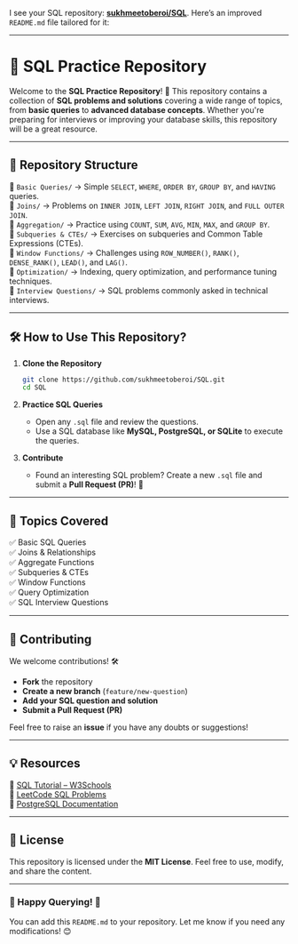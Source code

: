 I see your SQL repository: **[sukhmeetoberoi/SQL](https://github.com/sukhmeetoberoi/SQL)**. Here’s an improved `README.md` file tailored for it:  

---

# **📌 SQL Practice Repository**  

Welcome to the **SQL Practice Repository**! 🚀 This repository contains a collection of **SQL problems and solutions** covering a wide range of topics, from **basic queries** to **advanced database concepts**. Whether you're preparing for interviews or improving your database skills, this repository will be a great resource.  

---

## **📂 Repository Structure**  

📌 `Basic Queries/` → Simple `SELECT`, `WHERE`, `ORDER BY`, `GROUP BY`, and `HAVING` queries.  
📌 `Joins/` → Problems on `INNER JOIN`, `LEFT JOIN`, `RIGHT JOIN`, and `FULL OUTER JOIN`.  
📌 `Aggregation/` → Practice using `COUNT`, `SUM`, `AVG`, `MIN`, `MAX`, and `GROUP BY`.  
📌 `Subqueries & CTEs/` → Exercises on subqueries and Common Table Expressions (CTEs).  
📌 `Window Functions/` → Challenges using `ROW_NUMBER()`, `RANK()`, `DENSE_RANK()`, `LEAD()`, and `LAG()`.  
📌 `Optimization/` → Indexing, query optimization, and performance tuning techniques.  
📌 `Interview Questions/` → SQL problems commonly asked in technical interviews.  

---

## **🛠️ How to Use This Repository?**  

1. **Clone the Repository**  
   ```bash
   git clone https://github.com/sukhmeetoberoi/SQL.git
   cd SQL
   ```

2. **Practice SQL Queries**  
   - Open any `.sql` file and review the questions.  
   - Use a SQL database like **MySQL, PostgreSQL, or SQLite** to execute the queries.  

3. **Contribute**  
   - Found an interesting SQL problem? Create a new `.sql` file and submit a **Pull Request (PR)**! 🎯  

---

## **🌟 Topics Covered**  
✅ Basic SQL Queries  
✅ Joins & Relationships  
✅ Aggregate Functions  
✅ Subqueries & CTEs  
✅ Window Functions  
✅ Query Optimization  
✅ SQL Interview Questions  

---

## **📢 Contributing**  

We welcome contributions! 🛠️  
- **Fork** the repository  
- **Create a new branch** (`feature/new-question`)  
- **Add your SQL question and solution**  
- **Submit a Pull Request (PR)**  

Feel free to raise an **issue** if you have any doubts or suggestions!  

---

## **💡 Resources**  
📖 [SQL Tutorial – W3Schools](https://www.w3schools.com/sql/)  
📖 [LeetCode SQL Problems](https://leetcode.com/problemset/database/)  
📖 [PostgreSQL Documentation](https://www.postgresql.org/docs/)  

---

## **📌 License**  
This repository is licensed under the **MIT License**. Feel free to use, modify, and share the content.  

---

### **🚀 Happy Querying!** 🎯  

You can add this `README.md` to your repository. Let me know if you need any modifications! 😊
